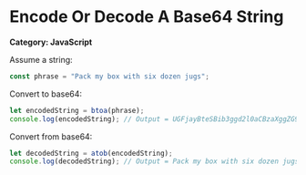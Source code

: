 # Encode Or Decode A Base64 String

__Category: JavaScript__

Assume a string:

```javascript
const phrase = "Pack my box with six dozen jugs";
```

Convert to base64:

```javascript
let encodedString = btoa(phrase);
console.log(encodedString); // Output = UGFjayBteSBib3ggd2l0aCBzaXggZG96ZW4ganVncw==
```

Convert from base64:

```javascript
let decodedString = atob(encodedString);
console.log(decodedString); // Output = Pack my box with six dozen jugs
```
